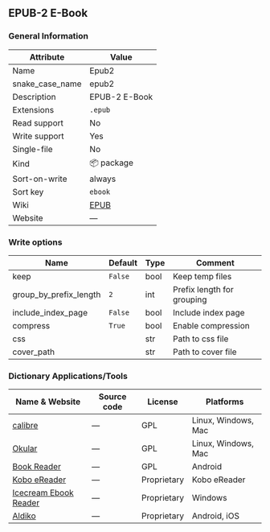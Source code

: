 ## EPUB-2 E-Book

### General Information

| Attribute       | Value                                      |
| --------------- | ------------------------------------------ |
| Name            | Epub2                                      |
| snake_case_name | epub2                                      |
| Description     | EPUB-2 E-Book                              |
| Extensions      | `.epub`                                    |
| Read support    | No                                         |
| Write support   | Yes                                        |
| Single-file     | No                                         |
| Kind            | 📦 package                                  |
| Sort-on-write   | always                                     |
| Sort key        | `ebook`                                    |
| Wiki            | [EPUB](https://en.wikipedia.org/wiki/EPUB) |
| Website         | ―                                          |

### Write options

| Name                   | Default | Type | Comment                    |
| ---------------------- | ------- | ---- | -------------------------- |
| keep                   | `False` | bool | Keep temp files            |
| group_by_prefix_length | `2`     | int  | Prefix length for grouping |
| include_index_page     | `False` | bool | Include index page         |
| compress               | `True`  | bool | Enable compression         |
| css                    |         | str  | Path to css file           |
| cover_path             |         | str  | Path to cover file         |



### Dictionary Applications/Tools

| Name & Website                                                             | Source code | License     | Platforms           |
| -------------------------------------------------------------------------- | ----------- | ----------- | ------------------- |
| [calibre](https://calibre-ebook.com/)                                      | ―           | GPL         | Linux, Windows, Mac |
| [Okular](https://okular.kde.org/)                                          | ―           | GPL         | Linux, Windows, Mac |
| [Book Reader](https://f-droid.org/en/packages/com.github.axet.bookreader/) | ―           | GPL         | Android             |
| [Kobo eReader](https://www.kobo.com)                                       | ―           | Proprietary | Kobo eReader        |
| [Icecream Ebook Reader](https://icecreamapps.com/Ebook-Reader/)            | ―           | Proprietary | Windows             |
| [Aldiko](https://www.demarque.com/aldiko)                                  | ―           | Proprietary | Android, iOS        |
